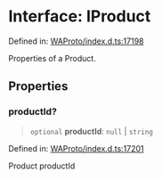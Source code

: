# Interface: IProduct

Defined in: [WAProto/index.d.ts:17198](https://github.com/Riders004/Tv/blob/3d6aaf6f3efb499dc9d0ca82bb24083bb45a8478/WAProto/index.d.ts#L17198)

Properties of a Product.

## Properties

### productId?

> `optional` **productId**: `null` \| `string`

Defined in: [WAProto/index.d.ts:17201](https://github.com/Riders004/Tv/blob/3d6aaf6f3efb499dc9d0ca82bb24083bb45a8478/WAProto/index.d.ts#L17201)

Product productId
